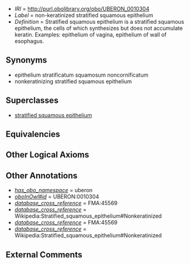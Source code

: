  * *IRI* = http://purl.obolibrary.org/obo/UBERON_0010304
 * *Label* = non-keratinized stratified squamous epithelium
 * *Definition* = Stratified squamous epithelium is a stratified squamous epithelium, the cells of which synthesizes but does not accumulate keratin. Examples: epithelium of vagina, epithelium of wall of esophagus.

## Synonyms

 * epithelium stratificatum squamosum noncornificatum
 * nonkeratinizing stratified squamous epithelium

## Superclasses

 * [stratified squamous epithelium](../../UBERON/15/UBERON_0006915.md)

## Equivalencies


## Other Logical Axioms


## Other Annotations

 * *[has_obo_namespace](../../ce/oboInOwl#hasOBONamespace.md)* = uberon
 * *[oboInOwl#id](../../id/oboInOwl#id.md)* = UBERON:0010304
 * *[database_cross_reference](../../ef/oboInOwl#hasDbXref.md)* = FMA:45569
 * *[database_cross_reference](../../ef/oboInOwl#hasDbXref.md)* = Wikipedia:Stratified_squamous_epithelium#Nonkeratinized
 * *[database_cross_reference](../../ef/oboInOwl#hasDbXref.md)* = FMA:45569
 * *[database_cross_reference](../../ef/oboInOwl#hasDbXref.md)* = Wikipedia:Stratified_squamous_epithelium#Nonkeratinized

## External Comments

